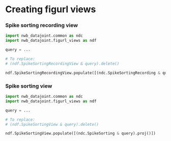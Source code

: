 # Creating figurl views

### Spike sorting recording view

```python
import nwb_datajoint.common as ndc
import nwb_datajoint.figurl_views as ndf

query = ...

# To replace:
# (ndf.SpikeSortingRecordingView & query).delete()

ndf.SpikeSortingRecordingView.populate([(ndc.SpikeSortingRecording & query).proj()])
```

### Spike sorting view

```python
import nwb_datajoint.common as ndc
import nwb_datajoint.figurl_views as ndf

query = ...

# To replace:
# (ndf.SpikeSortingView & query).delete()

ndf.SpikeSortingView.populate([(ndc.SpikeSorting & query).proj()])
```